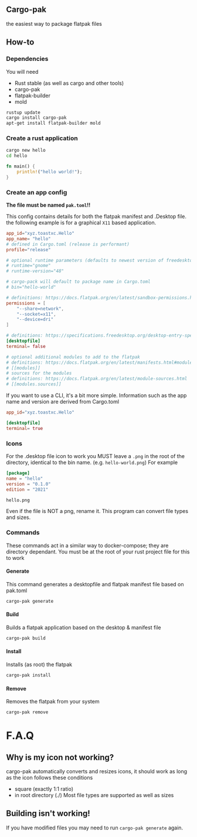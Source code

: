 ## Cargo-pak
the easiest way to package flatpak files


## How-to

### Dependencies
You will need 
- Rust stable (as well as cargo and other tools)
- cargo-pak
- flatpak-builder
- mold
```bash
rustup update
cargo install cargo-pak
apt-get install flatpak-builder mold
```

### Create a rust application
```bash
cargo new hello
cd hello
```
```rust
fn main() {
    println!("hello world!");
}
```



### Create an app config
**The file must be named `pak.toml`!!**


This config contains details for both the flatpak manifest and .Desktop file. the following example is for a graphical `X11` based application.
```toml
app_id="xyz.toastxc.Hello"
app_name= "hello"
# defined in Cargo.toml (release is performant)
profile="release"

# optional runtime parameters (defaults to newest version of freedesktop)
# runtime="gnome"
# runtime-version="48"

# cargo-pack will default to package name in Cargo.toml
# bin="hello-world"

# definitions: https://docs.flatpak.org/en/latest/sandbox-permissions.html
permissions = [
    "--share=network",
    "--socket=x11",
    "--device=dri"
]

# definitions: https://specifications.freedesktop.org/desktop-entry-spec/desktop-entry-spec-latest.html
[desktopfile]
terminal= false

# optional additional modules to add to the flatpak
# definitions: https://docs.flatpak.org/en/latest/manifests.html#modules
# [[modules]]
# sources for the modules
# definitions: https://docs.flatpak.org/en/latest/module-sources.html
# [[modules.sources]]
```
If you want to use a CLI, it's a bit more simple. Information such as the app name and version are derived from Cargo.toml
```toml
app_id="xyz.toastxc.Hello"

[desktopfile]
terminal= true
```

### Icons
For the .desktop file icon to work you MUST leave a `.png` in the root of the directory, identical to the bin name. (e.g. `hello-world.png`)
For example
```toml
[package]
name = "hello"
version = "0.1.0"
edition = "2021"
```
```bash
hello.png
```
Even if the file is NOT a png, rename it. This program can convert file types and sizes.

### Commands
These commands act in a similar way to docker-compose; they are directory dependant. You must be at the root of your rust project file for this to work

#### Generate
This command generates a desktopfile and flatpak manifest file based on pak.toml
```bash
cargo-pak generate
```
#### Build
Builds a flatpak application based on the desktop & manifest file
```bash
cargo-pak build
```
#### Install
Installs (as root) the flatpak
```bash
cargo-pak install
```
#### Remove
Removes the flatpak from your system
```bash
cargo-pak remove
```


# F.A.Q
## Why is my icon not working?
cargo-pak automatically converts and resizes icons, it should work as long as the icon follows these conditions
- square (exactly 1:1 ratio)
- in root directory (./)
Most file types are supported as well as sizes

## Building isn't working!
If you have modified files you may need to run `cargo-pak generate` again.
